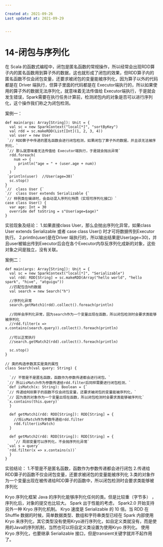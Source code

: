 ```yaml
---

Created at: 2021-09-26
Last updated at: 2021-09-29


---
```


# 14-闭包与序列化


在 Scala 的函数式编程中，闭包是匿名函数的常规操作，所以经常会出现RDD算子内的匿名函数用到算子外的数据，这也就形成了闭包的效果，但RDD算子内的匿名函数不仅会闭包变量，还要求被闭包的变量能被序列化，因为算子以外的代码都是在 Driver 端执行，但算子里面的代码都是在 Executor端执行的，所以如果使用的算子外的数据无法序列化，就意味着无法传值给 Executor端执行，于是就会发生错误，Spark需要在执行任务计算前，检测闭包内的对象是否可以进行序列化，这个操作我们称之为闭包检测。

案例一：
```
def main(args: Array[String]): Unit = {
  val sc = new SparkContext("local[*]", "sortByKey")
  val rdd = sc.makeRDD(List[Int](1, 2, 3, 4))
  val user = new User
 `// RDD算子中传递的匿名函数会进行闭包检测，如果闭包了算子外的数据，并且该无法被序列化，`
 `// 那么就意味着无法传值给 Executor端执行，于是就会抛出异常`
  rdd.foreach(
    num => {
      println("age = " + (user.age + num))
    }
  )
 `println(user)  //User(age=30)`
  sc.stop()
}
`//  class User {`
`//  class User extends Serializable {`
`// 样例类在编译时，会自动混入序列化特质（实现可序列化接口）`
case class User() {
  var age: Int = 30
  override def toString = s"User(age=$age)"
}
```
实验现象及结论：
1.如果直接class User，那么会抛出序列化异常，如果class User extends Serializable 或者 case class User() 时才可将数据传到Executor执行。
2.println(user)是在Driver 端执行的，所以输出结果是User(age=30)，并且user被输出传到Executor后会在各个Executor内存反序列化成新的对象，这些对象之间是独立，没有关联。

案例二：
```
def main(args: Array[String]): Unit = {
  val sc = new SparkContext("local[*]", "Serializable")
  val rdd: RDD[String] = sc.makeRDD(Array("hello world", "hello spark", "hive", "atguigu"))
  //匹配包含h的数据
  val search = new Search("h")

  //序列化异常
  search.getMatch1(rdd).collect().foreach(println)

  //同样会序列化异常，因为search作为一个变量出现在函数，所以闭包检测时会要求类能够被序列化
  //rdd.filter(x => x.contains(search.query)).collect().foreach(println)

  //可以正常执行
  //search.getMatch2(rdd).collect().foreach(println)

  sc.stop()
}

// 类的构造参数其实是类的属性
class Search(val query: String) {

  `// 不管是不是匿名函数，函数作为参数传递都会进行闭包，`
 `// 所以isMatch作为参数传递给rdd.filter后同样需要进行闭包检测，`
 `def isMatch(x: String): Boolean = {`
 `// 传递给RDD算子的函数不仅会闭包变量，还要求被闭包的变量能被序列化，`
 `// 因为类的对象作为一个变量出现在函数，所以闭包检测时会要求类能够被序列化`
 `x.contains(this.query)`
  }

  def getMatch1(rdd: RDD[String]): RDD[String] = {
    //将isMatch作为参数传递给rdd.filter
    rdd.filter(isMatch)
  }

  def getMatch2(rdd: RDD[String]): RDD[String] = {
    `// 局部变量可以序列化，不会抛序列化异常`
 `val s = query`
 `rdd.filter(x => x.contains(s))`
  }
}
```
实验结论：
1.不管是不是匿名函数，函数作为参数传递都会进行闭包
2.传递给RDD算子的函数不仅会闭包变量，还要求被闭包的变量能被序列化
3.类的对象作为一个变量出现在被传递给RDD算子的函数中，所以闭包检测时会要求类能够被序列化

Kryo 序列化框架
Java 的序列化能够序列化任何的类。但是比较重（字节多） ，序列化后，对象的提交也比较大。 Spark 出于性能的考虑， Spark2.0 开始支持另外一种 Kryo 序列化机制。 Kryo 速度是 Serializable 的 10 倍。当 RDD 在 Shuffle 数据的时候，简单数据类型、数组和字符串类型已经在 Spark 内部使用 Kryo 来序列化，其它类型没有使用Kryo进行序列化，如自定义类就没有，而是使用的Java的序列机制，当然也可以将自定义类设置为使用Kryo 序列化。 使用 Kryo 序列化，也要继承 Serializable 接口，但是transient关键字就并不起作用了。

